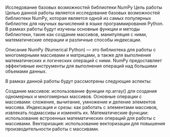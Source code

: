 Исследование базовых возможностей библиотеки NumPy
Цель работы
Целью данной работы является исследование базовых возможностей библиотеки NumPy, которая является одной из самых популярных библиотек для научных вычислений в языке программирования Python. В рамках работы будут изучены основные функции и методы библиотеки, такие как создание массивов, манипуляция с ними, математические операции и различные способы индексации.

Описание
NumPy (Numerical Python) — это библиотека для работы с многомерными массивами и матрицами, а также для выполнения математических и логических операций с ними. NumPy предоставляет эффективные инструменты для выполнения операций над большими объемами данных.

В рамках данной работы будут рассмотрены следующие аспекты:

Создание массивов: использование функции np.array() для создания одномерных и многомерных массивов.
Основные операции с массивами: сложение, вычитание, умножение и деление элементов массива.
Индексация и срезы: как работать с элементами массивов, извлекать подмассивы и изменять их.
Математические функции: использование встроенных математических операций для работы с массивами.
Векторизация: использование векторизации для повышения производительности работы с массивами.
